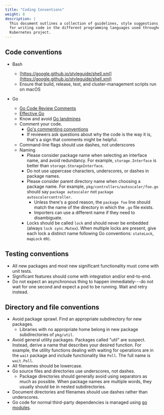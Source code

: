 ```yaml
---
title: "Coding Conventions"
weight: 8
description: |
  This document outlines a collection of guidelines, style suggestions, and tips
  for writing code in the different programming languages used throughout the
  Kubernetes project.
---
```


## Code conventions

- Bash
  - [https://google.github.io/styleguide/shell.xml](https://google.github.io/styleguide/shell.xml)
  - Ensure that build, release, test, and cluster-management scripts run on macOS

- Go
  - [Go Code Review Comments](https://github.com/golang/go/wiki/CodeReviewComments)
  - [Effective Go](https://golang.org/doc/effective_go.html)
  - Know and avoid [Go landmines](https://gist.github.com/lavalamp/4bd23295a9f32706a48f)
  - Comment your code.
    - [Go's commenting conventions](http://blog.golang.org/godoc-documenting-go-code)
    - If reviewers ask questions about why the code is the way it is, that's a sign that comments might be helpful.
  - Command-line flags should use dashes, not underscores
  - Naming
    - Please consider package name when selecting an interface name, and avoid redundancy. For example, `storage.Interface` is better than `storage.StorageInterface`.
    - Do not use uppercase characters, underscores, or dashes in package names.
    - Please consider parent directory name when choosing a package name. For example, `pkg/controllers/autoscaler/foo.go` should say `package autoscaler` not `package autoscalercontroller`.
      - Unless there's a good reason, the `package foo` line should match the name of the directory in which the `.go` file exists.
      - Importers can use a different name if they need to disambiguate.
    - Locks should be called `lock` and should never be embedded (always `lock sync.Mutex`). When multiple locks are present, give each lock a distinct name following Go conventions: `stateLock`, `mapLock` etc.

## Testing conventions

- All new packages and most new significant functionality must come with unit tests.
- Significant features should come with integration and/or end-to-end.
- Do not expect an asynchronous thing to happen immediately---do not wait for one second and expect a pod to be running. Wait and retry instead.

## Directory and file conventions

- Avoid package sprawl. Find an appropriate subdirectory for new packages.
  - Libraries with no appropriate home belong in new package subdirectories of `pkg/util`.
- Avoid general utility packages. Packages called "util" are suspect. Instead, derive a name that describes your desired function. For example, the utility functions dealing with waiting for operations are in the `wait` package and include functionality like `Poll`. The full name is `wait.Poll`.
- All filenames should be lowercase.
- Go source files and directories use underscores, not dashes.
  - Package directories should generally avoid using separators as much as possible. When package names are multiple words, they usually should be in nested subdirectories.
- Document directories and filenames should use dashes rather than underscores.
- Go code for normal third-party dependencies is managed using [go modules](https://github.com/golang/go/wiki/Modules).
